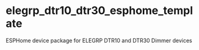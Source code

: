 # elegrp_dtr10_dtr30_esphome_template
ESPHome device package for ELEGRP DTR10 and DTR30 Dimmer devices
